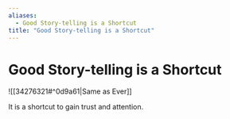 ```yaml
---
aliases:
  - Good Story-telling is a Shortcut
title: "Good Story-telling is a Shortcut"
---
```


# Good Story-telling is a Shortcut

![[34276321#^0d9a61|Same as Ever]]

It is a shortcut to gain trust and attention.